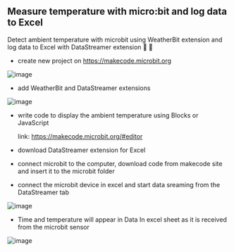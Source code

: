 ## Measure temperature with micro:bit and log data to Excel    

   Detect ambient temperature with microbit using WeatherBit extension and log data to Excel with DataStreamer extension   🥵 🥶

- create new project on https://makecode.microbit.org

![image](https://user-images.githubusercontent.com/77109037/159141291-ae7bf77c-e55c-4a22-a1e1-b40d170569a7.png)


- add WeatherBit and DataStreamer extensions

![image](https://user-images.githubusercontent.com/77109037/159141511-bc59aad6-7b9f-44ff-888a-4caa067aa7f7.png)


- write code to display the ambient temperature using Blocks or JavaScript

   link: https://makecode.microbit.org/#editor

- download DataStreamer extension for Excel

- connect microbit to the computer, download code from makecode site and insert it to the microbit folder

- connect the microbit device in excel and start data sreaming from the DataStreamer tab

![image](https://user-images.githubusercontent.com/77109037/159141687-00b07ae7-0708-4395-b1b4-51a4aa5033b7.png)


- Time and temperature will appear in Data In excel sheet as it is received from the microbit sensor

![image](https://user-images.githubusercontent.com/77109037/159141764-b24d1d3e-8ca4-41b1-8d03-cf5a8c93acc4.png)






